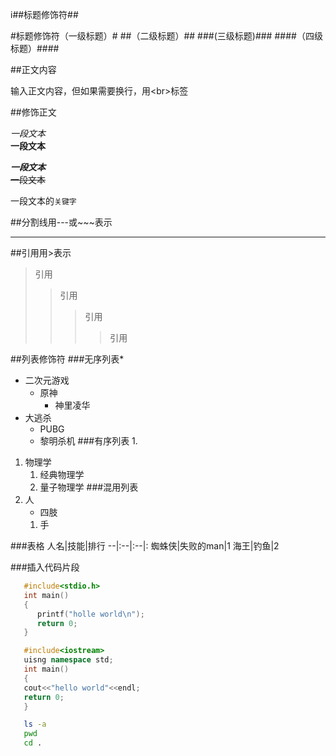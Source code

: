 i##标题修饰符\##

#标题修饰符（一级标题）#
##（二级标题）##
###(三级标题)###
####（四级标题）####


##正文内容

输入正文内容，但如果需要换行，用\<br\>标签


##修饰正文


*一段文本*<br>
**一段文本**


***一段文本***<br>
~~一段文本~~

一段文本的`关键字`


##分割线用\-\-\-或\~\~\~表示

---



##引用用\>表示
>引用
>>引用
>>>引用
>>>>引用

##列表修饰符
###无序列表\*
* 二次元游戏
  * 原神
    * 神里凌华
* 大逃杀
  * PUBG
  * 黎明杀机
###有序列表 1.
1. 物理学
   1. 经典物理学
   2. 量子物理学
###混用列表
1. 人
   * 四肢
    1. 手


###表格
人名|技能|排行
--|:--|:--|:
蜘蛛侠|失败的man|1
海王|钓鱼|2

###插入代码片段
```c
   #include<stdio.h>
   int main()
   {
      printf("holle world\n");
      return 0;
   }
```

```cpp
   #include<iostream>
   uisng namespace std;
   int main()
   {
   cout<<"hello world"<<endl;
   return 0;
   }
```
```bash
   ls -a
   pwd 
   cd .
```
